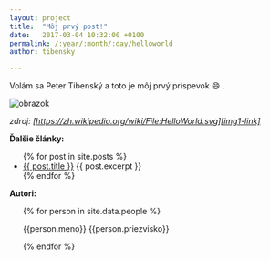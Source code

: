 ```yaml
---
layout: project
title:  "Môj prvý post!"
date:   2017-03-04 10:32:00 +0100
permalink: /:year/:month/:day/helloworld
author: tibensky

---
```


Volám sa Peter Tibenský a toto je môj prvý príspevok :smile: .
<!-- more -->

![obrazok]({{site.url}}/files/helloworld.png)

*zdroj: [https://zh.wikipedia.org/wiki/File:HelloWorld.svg][img1-link]*

**Ďalšie články:**
<ul>
  {% for post in site.posts %}
    <li>
      <a href="{{ post.url }}">{{ post.title }}</a>
      {{ post.excerpt }}
    </li>
  {% endfor %}
</ul>

**Autori\:**
<ul>
	{% for person in site.data.people %}
		<p>{{person.meno}} {{person.priezvisko}}</p>
	{% endfor %}
</ul>

[img1-link]: https://zh.wikipedia.org/wiki/File:HelloWorld.svg

